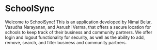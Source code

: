 # SchoolSync

Welcome to SchoolSync! This is an application developed by Nimai Belur, Vasudha Narayanan, and Aarushi Verma, that offers a secure location for schools to keep track of their business and community partners. We offer login and logout functionality for security, as well as the ability to add, remove, search, and filter business and community partners. 